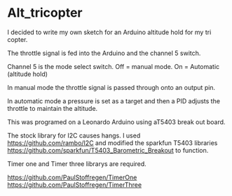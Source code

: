 # Alt_tricopter
I decided to write my own sketch for an Arduino altitude hold for my tri copter.

The throttle signal is fed into the Arduino and the channel 5 switch. 

Channel 5 is the mode select switch. Off = manual mode. On = Automatic (altitude hold)

In manual mode the throttle signal is passed through onto an output pin.

In automatic mode a pressure is set as a target and then a PID adjusts the throttle to maintain the altitude. 

This was programed on a Leonardo Arduino using aT5403 break out board.

The stock library for I2C causes hangs. I used https://github.com/rambo/I2C and modified the sparkfun T5403 libraries https://github.com/sparkfun/T5403_Barometric_Breakout to function.

Timer one and Timer three librarys are required.

https://github.com/PaulStoffregen/TimerOne https://github.com/PaulStoffregen/TimerThree

